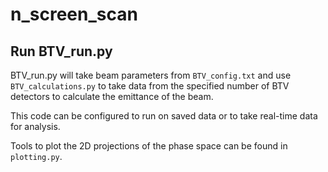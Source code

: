 # n_screen_scan

## Run BTV_run.py

BTV_run.py will take beam parameters from `BTV_config.txt` 
and use `BTV_calculations.py` to take data from the specified number
of BTV detectors to calculate the emittance of the beam. 

This code can be configured to run on saved data or to take real-time
data for analysis.

Tools to plot the 2D projections of the phase space can be found in 
`plotting.py`.